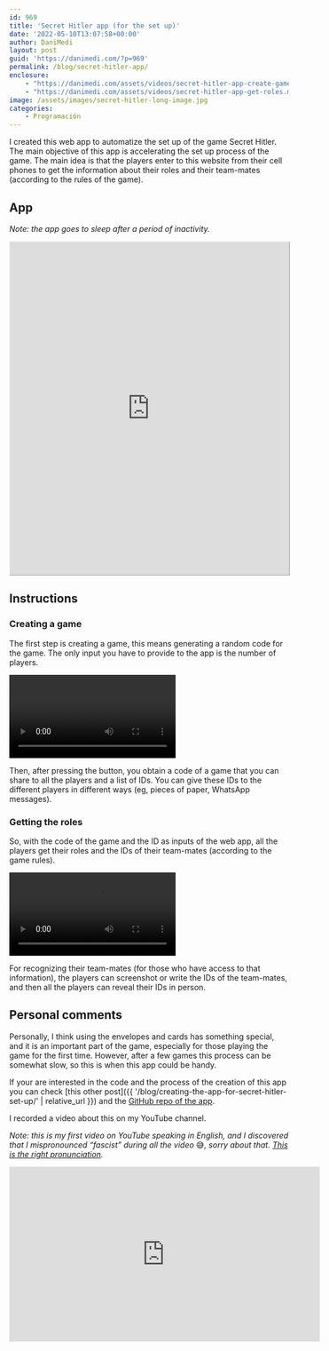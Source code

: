 ```yaml
---
id: 969
title: 'Secret Hitler app (for the set up)'
date: '2022-05-10T13:07:58+00:00'
author: DaniMedi
layout: post
guid: 'https://danimedi.com/?p=969'
permalink: /blog/secret-hitler-app/
enclosure:
    - "https://danimedi.com/assets/videos/secret-hitler-app-create-game.mp4\n59483\nvideo/mp4\n"
    - "https://danimedi.com/assets/videos/secret-hitler-app-get-roles.mp4\n245051\nvideo/mp4\n"
image: /assets/images/secret-hitler-long-image.jpg
categories:
    - Programación
---
```


I created this web app to automatize the set up of the game Secret Hitler. The main objective of this app is accelerating the set up process of the game. The main idea is that the players enter to this website from their cell phones to get the information about their roles and their team-mates (according to the rules of the game).

## App

*Note: the app goes to sleep after a period of inactivity.*

<iframe frameborder="0" src="https://danimedi.shinyapps.io/secret_hitler_game/" style="border: 1px outset; width: 100%; height: 600px"></iframe>

## Instructions

### Creating a game

The first step is creating a game, this means generating a random code for the game. The only input you have to provide to the app is the number of players.

<video controls>
  <source src="/assets/videos/secret-hitler-app-create-game.mp4" type="video/mp4">
</video>

Then, after pressing the button, you obtain a code of a game that you can share to all the players and a list of IDs. You can give these IDs to the different players in different ways (eg, pieces of paper, WhatsApp messages).

### Getting the roles

So, with the code of the game and the ID as inputs of the web app, all the players get their roles and the IDs of their team-mates (according to the game rules).

<video controls>
  <source src="/assets/videos/secret-hitler-app-get-roles.mp4" type="video/mp4">
</video>

For recognizing their team-mates (for those who have access to that information), the players can screenshot or write the IDs of the team-mates, and then all the players can reveal their IDs in person.

## Personal comments

Personally, I think using the envelopes and cards has something special, and it is an important part of the game, especially for those playing the game for the first time. However, after a few games this process can be somewhat slow, so this is when this app could be handy.

If your are interested in the code and the process of the creation of this app you can check [this other post]({{ '/blog/creating-the-app-for-secret-hitler-set-up/' | relative_url }}) and the [GitHub repo of the app](https://github.com/danimedi/secret_hitler_game).

I recorded a video about this on my YouTube channel.

*Note: this is my first video on YouTube speaking in English, and I discovered that I mispronounced “fascist” during all the video* 😅*, sorry about that. [This is the right pronunciation](https://dictionary.cambridge.org/pronunciation/english/fascist).*

<iframe width="560" height="315" src="https://www.youtube.com/embed/ovJ35YKiGQE?si=Xgz_qQKsfnSVoGPu" title="YouTube video player" frameborder="0" allow="accelerometer; autoplay; clipboard-write; encrypted-media; gyroscope; picture-in-picture; web-share" referrerpolicy="strict-origin-when-cross-origin" allowfullscreen></iframe>
